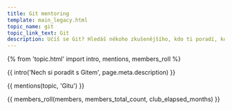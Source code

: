 ```yaml
---
title: Git mentoring
template: main_legacy.html
topic_name: git
topic_link_text: Git
description: Učíš se Git? Hledáš někoho zkušenějšího, kdo ti poradí, když se zasekneš? Kdo ti ukáže správné postupy a nasměruje tě na kvalitní návody nebo kurzy?
---
```

{% from 'topic.html' import intro, mentions, members_roll %}

{{ intro('Nech si poradit s Gitem', page.meta.description) }}

{{ mentions(topic, 'Gitu') }}

{{ members_roll(members, members_total_count, club_elapsed_months) }}
